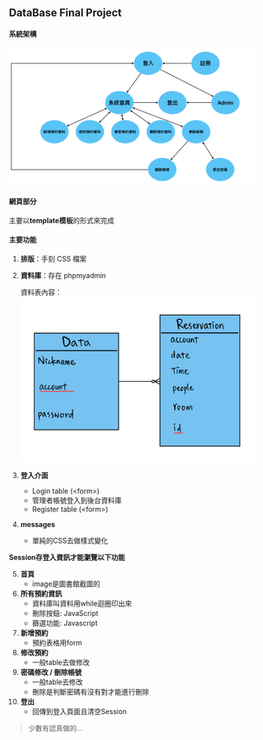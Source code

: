## DataBase Final Project

#### 系統架構
![image](https://github.com/Station9586/Django_Final/blob/main/System_structure.png)

#### 網頁部分
主要以**template模板**的形式來完成

#### 主要功能
1. **排版**：手刻 CSS 檔案
2. **資料庫**：存在 phpmyadmin


   資料表內容：![image](https://github.com/Station9586/Django_Final/blob/main/DB_plot.png)
3. **登入介面**
    - Login table (\<form\>)
    - 管理者帳號登入到後台資料庫
    - Register table (\<form\>)
4. **messages**
    - 單純的CSS去做樣式變化

**Session存登入資訊才能瀏覽以下功能**

5. **首頁**
    - image是圖書館截圖的
6. **所有預約資訊**
    - 資料庫叫資料用while迴圈印出來
    - 刪除按鈕: JavaScript
    - 篩選功能: Javascript
7. **新增預約**
    - 預約表格用form
8. **修改預約**
    - 一般table去做修改
9. **密碼修改 / 刪除帳號**
    - 一般table去修改
    - 刪除是判斷密碼有沒有對才能進行刪除
10. **登出**
    - 回傳到登入頁面且清空Session


> 少數有認真做的...
